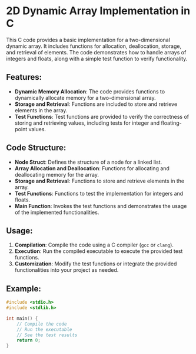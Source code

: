 # 2D Dynamic Array Implementation in C

This C code provides a basic implementation for a two-dimensional dynamic array. It includes functions for allocation, deallocation, storage, and retrieval of elements. The code demonstrates how to handle arrays of integers and floats, along with a simple test function to verify functionality.

## Features:

- **Dynamic Memory Allocation**: The code provides functions to dynamically allocate memory for a two-dimensional array.
- **Storage and Retrieval**: Functions are included to store and retrieve elements in the array.
- **Test Functions**: Test functions are provided to verify the correctness of storing and retrieving values, including tests for integer and floating-point values.

## Code Structure:

- **Node Struct**: Defines the structure of a node for a linked list.
- **Array Allocation and Deallocation**: Functions for allocating and deallocating memory for the array.
- **Storage and Retrieval**: Functions to store and retrieve elements in the array.
- **Test Functions**: Functions to test the implementation for integers and floats.
- **Main Function**: Invokes the test functions and demonstrates the usage of the implemented functionalities.

## Usage:

1. **Compilation**: Compile the code using a C compiler (`gcc` or `clang`).
2. **Execution**: Run the compiled executable to execute the provided test functions.
3. **Customization**: Modify the test functions or integrate the provided functionalities into your project as needed.

## Example:

```c
#include <stdio.h>
#include <stdlib.h>

int main() {
    // Compile the code
    // Run the executable
    // See the test results
    return 0;
}

